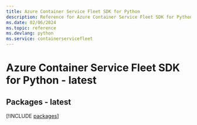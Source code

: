 ```yaml
---
title: Azure Container Service Fleet SDK for Python
description: Reference for Azure Container Service Fleet SDK for Python
ms.date: 02/06/2024
ms.topic: reference
ms.devlang: python
ms.service: containerservicefleet
---
```

# Azure Container Service Fleet SDK for Python - latest
## Packages - latest
[!INCLUDE [packages](container-service-fleet-index.md)]